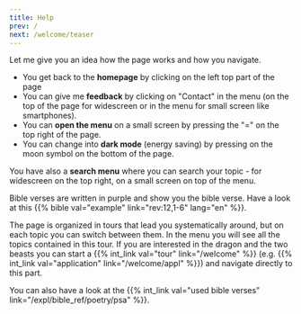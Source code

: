 ```yaml
---
title: Help
prev: /
next: /welcome/teaser
---
```


Let me give you an idea how the page works and how you navigate.
- You get back to the **homepage** by clicking on the left top part of the page
- You can give me **feedback** by clicking on "Contact" in the menu (on the top of the page for widescreen or in the menu for small screen like smartphones).
- You can **open the menu** on a small screen by pressing the "=" on the top right of the page.
- You can change into **dark mode** (energy saving) by pressing on the moon symbol on the bottom of the page.

You have also a **search menu** where you can search your topic - for widescreen on the top right, on a small screen on top of the menu.

Bible verses are written in purple and show you the bible verse. Have a look at this {{% bible val="example" link="rev:12,1-6" lang="en" %}}.

The page is organized in tours that lead you systematically around, but on each topic you can switch between them. In the menu you will see all the topics contained in this tour. If you are interested in the dragon and the two beasts you can start a {{% int_link val="tour" link="/welcome" %}} (e.g. {{% int_link val="application" link="/welcome/appl" %}}) and navigate directly to this part.

You can also have a look at the {{% int_link val="used bible verses" link="/expl/bible_ref/poetry/psa" %}}.

